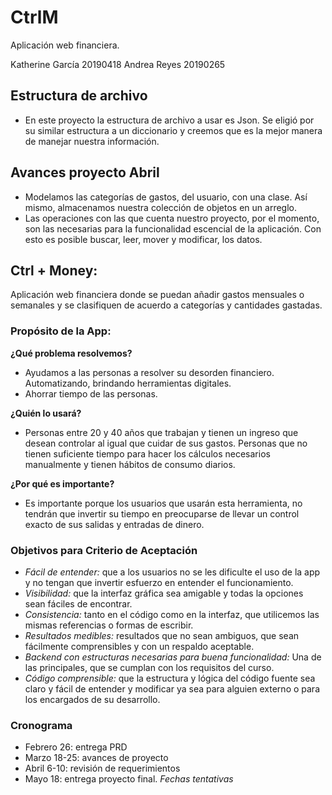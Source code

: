 # CtrlM
Aplicación web financiera. 

Katherine García 20190418
Andrea Reyes 20190265

## Estructura de archivo
- En este proyecto la estructura de archivo a usar es Json. Se eligió por su similar estructura a un diccionario y creemos que es la mejor manera de manejar nuestra información. 

## Avances proyecto Abril
- Modelamos las categorías de gastos, del usuario, con una clase. Así mismo, almacenamos nuestra colección de objetos en un arreglo.
- Las operaciones con las que cuenta nuestro proyecto, por el momento, son las necesarias para la funcionalidad escencial de la aplicación. Con esto es posible buscar, leer, mover y modificar, los datos.

## Ctrl + Money:
Aplicación web financiera donde se puedan añadir gastos mensuales o semanales y se clasifiquen 
de acuerdo a categorías y cantidades gastadas. 

### Propósito de la App:
**¿Qué problema resolvemos?**

- Ayudamos a las personas a resolver su desorden financiero. Automatizando, brindando herramientas 
digitales. 
- Ahorrar tiempo de las personas.

**¿Quién lo usará?**
- Personas entre 20 y 40 años que trabajan y tienen un ingreso que desean controlar al igual que cuidar 
de sus gastos. Personas que no tienen suficiente tiempo para hacer los cálculos necesarios manualmente 
y tienen hábitos de consumo diarios.

**¿Por qué es importante?**
- Es importante porque los usuarios que usarán esta herramienta, no tendrán que invertir su tiempo en 
preocuparse de llevar un control exacto de sus salidas y entradas de dinero.

### Objetivos para Criterio de Aceptación
- *Fácil de entender:* que a los usuarios no se les dificulte el uso de la app y no tengan que invertir esfuerzo en 
entender el funcionamiento. 
- *Visibilidad:* que la interfaz gráfica sea amigable y todas la opciones sean fáciles de encontrar.
- *Consistencia:* tanto en el código como en la interfaz, que utilicemos las mismas referencias o formas de escribir.
- *Resultados medibles:* resultados que no sean ambiguos, que sean fácilmente comprensibles y con un respaldo aceptable.
- *Backend con estructuras necesarias para buena funcionalidad:* Una de las principales, que se cumplan con los requisitos 
del curso.
- *Código comprensible:* que la estructura y lógica del código fuente sea claro y fácil de entender y modificar ya sea 
para alguien externo o para los encargados de su desarrollo.

### Cronograma
- Febrero 26: entrega PRD
- Marzo 18-25: avances de proyecto
- Abril 6-10:  revisión de requerimientos 
- Mayo 18: entrega proyecto final.
*Fechas tentativas*

